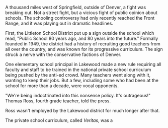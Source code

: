 A thousand miles west of Springfield, outside of Denver, a fight was breaking out. Not a street fight, but a vicious fight of public opinion about schools. The schooling controversy had only recently reached the Front Range, and it was playing out in dramatic headlines. 

First, the Littleton School District put up a sign outside the school which read, "Public School 80 years ago, and 80 years into the future." Formally founded in 1949, the district had a history of recruiting good teachers from all over the country, and was known for its progressive curriculum. The sign struck a nerve with the conservative factions of Denver. 

One elementary school principal in Lakewood made a new rule requiring all faculty and staff to be trained in the national private school curriculum being pushed by the anti-ed crowd. Many teachers went along with it, wanting to keep their jobs. But a few, including some who had been at the school for more than a decade, were vocal opponents. 

"We're being indoctrinated into this nonsense policy. It's outrageous!" Thomas Ross, fourth grade teacher, told the press. 

Ross wasn't employed by the Lakewood district for much longer after that. 

The private school curriculum, called *Veritas*, was a 






